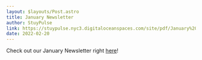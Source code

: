 ```yaml
---
layout: $layouts/Post.astro
title: January Newsletter
author: StuyPulse
link: https://stuypulse.nyc3.digitaloceanspaces.com/site/pdf/January%20Newsletter%202022.pdf
date: 2022-02-20
---
```

Check out our January Newsletter right [here](https://stuypulse.nyc3.digitaloceanspaces.com/site/pdf/January%20Newsletter%202022.pdf  )!
